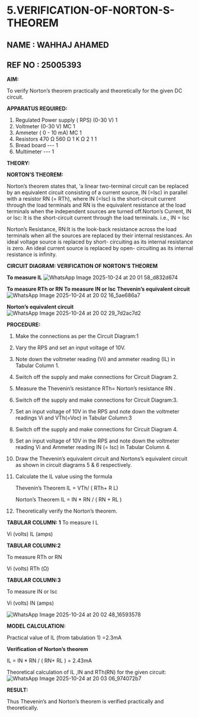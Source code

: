 # 5.VERIFICATION-OF-NORTON-S-THEOREM
## NAME : WAHHAJ AHAMED 
## REF NO : 25005393

**AIM:**

To verify Norton’s theorem practically and theoretically for the given DC circuit.

**APPARATUS REQUIRED:**

1.	Regulated Power supply ( RPS)	(0-30 V)	1
2.	Voltmeter	(0-30 V) MC	1
3.	Ammeter	( 0 - 10 mA) MC	1
4.	Resistors	470 Ω 560 Ω 1 K Ω	2 1 1
5.	Bread board	---	1
6.	Multimeter	---	1

**THEORY:**

**NORTON’S THEOREM:**

Norton’s theorem states that, ‘a linear two-terminal circuit can be replaced by an equivalent circuit consisting of a current source, IN (=Isc) in parallel with a resistor RN (= RTh), where IN (=Isc) is the short-circuit current through the load terminals and RN is the equivalent resistance at the load terminals when the independent sources are turned off.Norton’s Current, IN or Isc:
It is the short-circuit current through the load terminals. i.e., IN = Isc

Norton’s Resistance, RN:It is the look-back resistance across the load terminals when all the sources are replaced by their internal resistances. An ideal voltage source is replaced by short- circuiting as its internal resistance is zero. An ideal current source is replaced by open- circuiting as its internal resistance is infinity.
 
**CIRCUIT DIAGRAM: VERIFICATION OF NORTON’S THEOREM**

**To measure IL**
![WhatsApp Image 2025-10-24 at 20 01 58_d832d674](https://github.com/user-attachments/assets/64959efb-4b60-432e-8272-6dbf24b064bc)



**To measure RTh or RN**
**To measure IN or Isc**
**Thevenin’s equivalent circuit**
![WhatsApp Image 2025-10-24 at 20 02 16_5ae686a7](https://github.com/user-attachments/assets/7ee83ed3-6e39-4cc9-99d4-59046af10343)


**Norton’s equivalent circuit**
![WhatsApp Image 2025-10-24 at 20 02 29_7d2ac7d2](https://github.com/user-attachments/assets/cf52c4e1-f80f-485e-8874-1667bfc16823)



**PROCEDURE:**

1.	Make the connections as per the Circuit Diagram:1

2.	Vary the RPS and set an input voltage of 10V.

3.	Note down the voltmeter reading (Vi) and ammeter reading (IL) in Tabular Column 1.

4.	Switch off the supply and make connections for Circuit Diagram 2.

5.	Measure the Thevenin’s resistance RTh= Norton’s resistance RN .

6.	Switch off the supply and make connections for Circuit Diagram:3.

7.	Set an input voltage of 10V in the RPS and note down the voltmeter readings Vi and VTh(=Voc) in Tabular Column:3

8.	Switch off the supply and make connections for Circuit Diagram 4.

9.	Set an input voltage of 10V in the RPS and note down the voltmeter reading Vi and Ammeter reading IN (= Isc) in Tabular Column 4.

10.	Draw the Thevenin’s equivalent circuit and Nortons’s equivalent circuit as shown in circuit diagrams 5 & 6 respectively.

11.	Calculate the IL value using the formula

   	Thevenin’s Theorem IL = VTh/ ( RTh+ R L)

   	Norton’s Theorem IL = IN * RN / ( RN + RL )

12.	Theoretically verify the Norton’s theorem.

**TABULAR COLUMN: 1**
To measure I L

Vi (volts)	IL (amps)

**TABULAR COLUMN:2**

To measure RTh or RN

Vi (volts)	RTh (Ω)


**TABULAR COLUMN:3**

To measure IN or Isc

Vi (volts)	IN (amps)

![WhatsApp Image 2025-10-24 at 20 02 48_16593578](https://github.com/user-attachments/assets/13190368-45ef-4edc-aa78-2d3995beca5d)

	
**MODEL CALCULATION:**

Practical value of IL (from tabulation 1) =2.3mA

**Verification of Norton’s theorem**

IL = IN * RN / ( RN+ RL ) = 2.43mA

Theoretical calculation of IL ,IN and RTh(RN) for the given circuit:
 ![WhatsApp Image 2025-10-24 at 20 03 06_974072b7](https://github.com/user-attachments/assets/86caa991-e7b7-42b6-bcfc-6f4c4f4594ee)



**RESULT:**

Thus Thevenin’s and Norton’s theorem is verified practically and theoretically.
